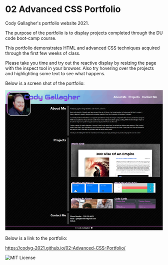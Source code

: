 # 02 Advanced CSS Portfolio

Cody Gallagher's portfolio website 2021. 

The purpose of the portfolio is to display projects completed through the DU code boot-camp course.

This portfolio demonstrates HTML and advanced CSS techniques acquired through the first few weeks of class. 

Please take you time and try out the reactive display by resizing the page with the inspect tool in your browser.
Also try hovering over the projects and highlighting some text to see what happens. 

Below is a screen shot of the portfolio:

![The finished portfolio website](assets/images/updatedPortfolio41121.png)

Below is a link to the portfolio:

https://codyg-2021.github.io/02-Advanced-CSS-Portfolio/

![MIT License](https://img.shields.io/apm/l/atomic-design-ui.svg?)
